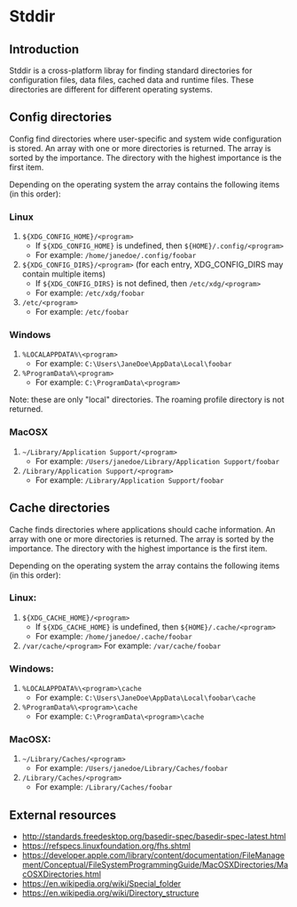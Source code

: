 # Stddir


## Introduction
Stddir is a cross-platform libray for finding standard directories for configuration files, data
files, cached data and runtime files. These directories are different for different operating
systems.


## Config directories
Config find directories where user-specific and system wide configuration is stored. An array
with one or more directories is returned. The array is sorted by the importance. The directory
with the highest importance is the first item.

Depending on the operating system the array contains the following items (in this order):

### Linux
1. `${XDG_CONFIG_HOME}/<program>`
   * If `${XDG_CONFIG_HOME}` is undefined, then `${HOME}/.config/<program>`
   * For example: `/home/janedoe/.config/foobar`
2. `${XDG_CONFIG_DIRS}/<program>` (for each entry, XDG_CONFIG_DIRS may contain multiple items)
   * If `${XDG_CONFIG_DIRS}` is not defined, then `/etc/xdg/<program>`
   * For example: `/etc/xdg/foobar`
3. `/etc/<program>`
   * For example: `/etc/foobar`

### Windows
1. `%LOCALAPPDATA%\<program>`
   * For example: `C:\Users\JaneDoe\AppData\Local\foobar`
2. `%ProgramData%\<program>`
   * For example: `C:\ProgramData\<program>`

Note: these are only "local" directories. The roaming profile directory is not returned.

### MacOSX
1. `~/Library/Application Support/<program>`
   * For example: `/Users/janedoe/Library/Application Support/foobar`
2. `/Library/Application Support/<program>`
   * For example: `/Library/Application Support/foobar`


## Cache directories
Cache finds directories where applications should cache information. An array with one
or more directories is returned. The array is sorted by the importance. The directory with the
highest importance is the first item.

Depending on the operating system the array contains the following items (in this order):

### Linux:
1. `${XDG_CACHE_HOME}/<program>`
   * If `${XDG_CACHE_HOME}` is undefined, then `${HOME}/.cache/<program>`
   * For example: `/home/janedoe/.cache/foobar`
2. `/var/cache/<program>`
   For example: `/var/cache/foobar`

### Windows:
1. `%LOCALAPPDATA%\<program>\cache`
   * For example: `C:\Users\JaneDoe\AppData\Local\foobar\cache`
2. `%ProgramData%\<program>\cache`
   * For example: `C:\ProgramData\<program>\cache`

### MacOSX:
1. `~/Library/Caches/<program>`
   * For example: `/Users/janedoe/Library/Caches/foobar`
2. `/Library/Caches/<program>`
   * For example: `/Library/Caches/foobar`


## External resources
* http://standards.freedesktop.org/basedir-spec/basedir-spec-latest.html
* https://refspecs.linuxfoundation.org/fhs.shtml
* https://developer.apple.com/library/content/documentation/FileManagement/Conceptual/FileSystemProgrammingGuide/MacOSXDirectories/MacOSXDirectories.html
* https://en.wikipedia.org/wiki/Special_folder
* https://en.wikipedia.org/wiki/Directory_structure
